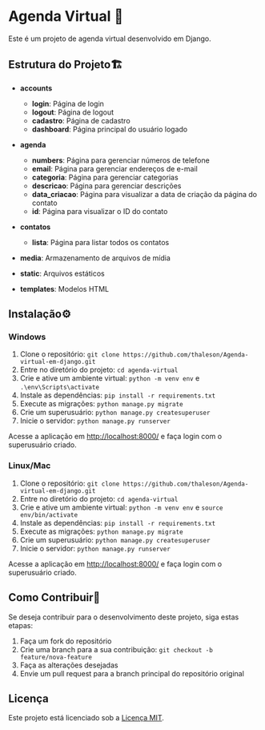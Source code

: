 # Agenda Virtual 📅

Este é um projeto de agenda virtual desenvolvido em Django.

## Estrutura do Projeto🏗️

- **accounts**
  - **login**: Página de login
  - **logout**: Página de logout
  - **cadastro**: Página de cadastro
  - **dashboard**: Página principal do usuário logado

- **agenda**
  - **numbers**: Página para gerenciar números de telefone
  - **email**: Página para gerenciar endereços de e-mail
  - **categoria**: Página para gerenciar categorias
  - **descricao**: Página para gerenciar descrições
  - **data_criacao**: Página para visualizar a data de criação da página do contato
  - **id**: Página para visualizar o ID do contato

- **contatos**
  - **lista**: Página para listar todos os contatos


- **media**: Armazenamento de arquivos de mídia
- **static**: Arquivos estáticos
- **templates**: Modelos HTML

## Instalação⚙️

### Windows

1. Clone o repositório: `git clone https://github.com/thaleson/Agenda-virtual-em-django.git`
2. Entre no diretório do projeto: `cd agenda-virtual`
3. Crie e ative um ambiente virtual: `python -m venv env` e `.\env\Scripts\activate`
4. Instale as dependências: `pip install -r requirements.txt`
5. Execute as migrações: `python manage.py migrate`
6. Crie um superusuário: `python manage.py createsuperuser`
7. Inicie o servidor: `python manage.py runserver`

Acesse a aplicação em [http://localhost:8000/](http://localhost:8000/) e faça login com o superusuário criado.

### Linux/Mac

1. Clone o repositório: `git clone https://github.com/thaleson/Agenda-virtual-em-django.git`
2. Entre no diretório do projeto: `cd agenda-virtual`
3. Crie e ative um ambiente virtual: `python -m venv env` e `source env/bin/activate`
4. Instale as dependências: `pip install -r requirements.txt`
5. Execute as migrações: `python manage.py migrate`
6. Crie um superusuário: `python manage.py createsuperuser`
7. Inicie o servidor: `python manage.py runserver`

Acesse a aplicação em [http://localhost:8000/](http://localhost:8000/) e faça login com o superusuário criado.

## Como Contribuir🤝

Se deseja contribuir para o desenvolvimento deste projeto, siga estas etapas:

1. Faça um fork do repositório
2. Crie uma branch para a sua contribuição: `git checkout -b feature/nova-feature`
3. Faça as alterações desejadas
4. Envie um pull request para a branch principal do repositório original

## Licença

Este projeto está licenciado sob a [Licença MIT](LICENSE).

